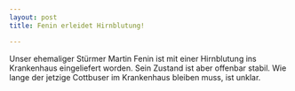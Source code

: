 ```yaml
---
layout: post
title: Fenin erleidet Hirnblutung!

---
```


Unser ehemaliger Stürmer Martin Fenin ist mit einer Hirnblutung ins Krankenhaus eingeliefert worden. Sein Zustand ist aber offenbar stabil. Wie lange der jetzige Cottbuser im Krankenhaus bleiben muss, ist unklar.


